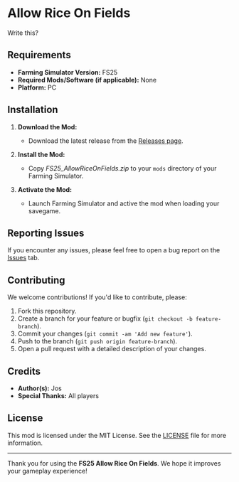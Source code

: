 # Allow Rice On Fields

Write this?

## Requirements

- **Farming Simulator Version:** FS25
- **Required Mods/Software (if applicable):** None
- **Platform:** PC

## Installation

1. **Download the Mod:**
    - Download the latest release from the [Releases page](https://github.com/Jos-Modding/FS25_AllowRiceOnFields/releases).

2. **Install the Mod:**
    - Copy _FS25_AllowRiceOnFields.zip_ to your `mods` directory of your Farming Simulator.

3. **Activate the Mod:**
    - Launch Farming Simulator and active the mod when loading your savegame.

## Reporting Issues

If you encounter any issues, please feel free to open a bug report on the [Issues](https://github.com/Jos-Modding/FS25_AllowRiceOnFields/issues) tab.

## Contributing

We welcome contributions! If you'd like to contribute, please:

1. Fork this repository.
2. Create a branch for your feature or bugfix (`git checkout -b feature-branch`).
3. Commit your changes (`git commit -am 'Add new feature'`).
4. Push to the branch (`git push origin feature-branch`).
5. Open a pull request with a detailed description of your changes.

## Credits

- **Author(s):** Jos
- **Special Thanks:** All players

## License

This mod is licensed under the MIT License. See the [LICENSE](https://github.com/Jos-Modding/FS25_AllowRiceOnFields/blob/main/LICENSE) file for more information.

---

Thank you for using the **FS25 Allow Rice On Fields**. We hope it improves your gameplay experience!

